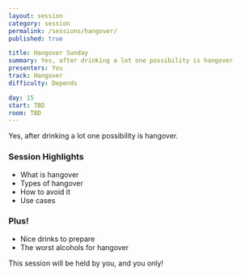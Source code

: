 ```yaml
---
layout: session
category: session
permalink: /sessions/hangover/
published: true

title: Hangover Sunday
summary: Yes, after drinking a lot one possibility is hangover
presenters: You
track: Hangover
difficulty: Depends

day: 15
start: TBD
room: TBD
---
```


Yes, after drinking a lot one possibility is hangover.

### Session Highlights

* What is hangover
* Types of hangover
* How to avoid it
* Use cases

### Plus!

* Nice drinks to prepare
* The worst alcohols for hangover

This session will be held by you, and you only!